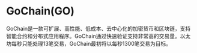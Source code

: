 # 

# GoChain(GO)

GoChain是一款可扩展、高性能、低成本、去中心化的加密货币和区块链，支持智能合约和分布式应用程序。GoChain通过快速验证支持非常高的交易量。以太坊每秒只能处理13笔交易，GoChain最初将以每秒1300笔交易为目标。


